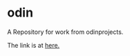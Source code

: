 # odin
A Repository for work from odinprojects.

<p>The link is at <a href ="odin/odin-recipes/index.html">here.</a></p>